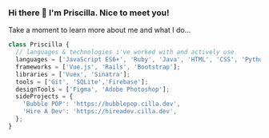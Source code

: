 ###  Hi there 👋 I'm Priscilla. Nice to meet you!
Take a moment to learn more about me and what I do...

```javascript
class Priscilla {
  // languages & technologies i've worked with and actively use
  languages = ['JavaScript ES6+', 'Ruby', 'Java', 'HTML', 'CSS', 'Python'];
  frameworks = ['Vue.js', 'Rails', 'Bootstrap'];
  libraries = ['Vuex', 'Sinatra'];
  tools = ['Git', 'SQLite','Firebase'];
  designTools = ['Figma', 'Adobe Photoshop'];
  sideProjects = {
    'Bubble POP': 'https://bubblepop.cilla.dev',
    'Hire A Dev': 'https://hireadev.cilla.dev',
  };
}
```
